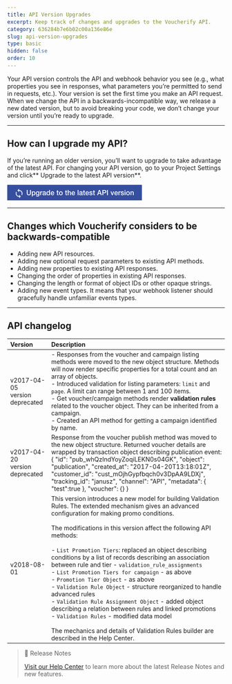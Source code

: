 ```yaml
---
title: API Version Upgrades
excerpt: Keep track of changes and upgrades to the Voucherify API.
category: 636284b7e6b02c00a136e86e
slug: api-version-upgrades
type: basic
hidden: false
order: 10
---
```


Your API version controls the API and webhook behavior you see (e.g., what properties you see in responses, what parameters you’re permitted to send in requests, etc.). Your version is set the first time you make an API request. When we change the API in a backwards-incompatible way, we release a new dated version, but to avoid breaking your code, we don’t change your version until you’re ready to upgrade.

---

## How can I upgrade my API?

If you’re running an older version, you’ll want to upgrade to take advantage of the latest API. For changing your API version, go to your Project Settings and click** Upgrade to the latest API version**.

![Upgrade API](../../assets/img/guides_development_api_version_upgrades_upgrade_1.png "Upgrade API")

---

## Changes which Voucherify considers to be backwards-compatible

- Adding new API resources.
- Adding new optional request parameters to existing API methods.
- Adding new properties to existing API responses.
- Changing the order of properties in existing API responses.
- Changing the length or format of object IDs or other opaque strings. 
- Adding new event types. It means that your webhook listener should gracefully handle unfamiliar events types.

---

## API changelog

| Version | Description |
|:---|:---|
| v2017-04-05 <br>version deprecated | - Responses from the voucher and campaign listing methods were moved to the new object structure. Methods will now render specific properties for a total count and an array of objects.<br>- Introduced validation for listing parameters: `limit` and `page`. A limit can range between 1 and 100 items.<br>- Get voucher/campaign methods render **validation rules** related to the voucher object. They can be inherited from a campaign.<br>- Created an API method for getting a campaign identified by name. |
| v2017-04-20 <br>version deprecated | Response from the voucher publish method was moved to the new object structure. Returned voucher details are wrapped by transaction object describing publication event:<br>{ "id": "pub_whQzIndYoyZoqiLEKN0s04GK", "object": "publication", "created_at": "2017-04-20T13:18:01Z", "customer_id": "cust_mOjhGypfbqch0v3DpAA9LDXj", "tracking_id": "janusz", "channel": "API", "metadata": { "test":true }, "voucher": {} } |
| v2018-08-01 | This version introduces a new model for building Validation Rules. The extended mechanism gives an advanced configuration for making promo conditions.<br><br>The modifications in this version affect the following API methods:<br><br>- `List Promotion Tiers`: replaced an object describing conditions by a list of records describing an association between rule and tier - `validation_rule_assignments`<br>- `List Promotion Tiers for campaign` - as above<br>- `Promotion Tier Object` - as above<br>- `Validation Rule Object` - structure reorganized to handle advanced rules<br>- `Validation Rule Assignment Object` - added object describing a relation between rules and linked promotions<br>- `Validation Rules` - modified data model<br><br>The mechanics and details of Validation Rules builder are described in the Help Center. |

> :blue_book: Release Notes
>
> [Visit our Help Center](https://support.voucherify.io/article/23-whats-new-in-voucherify) to learn more about the latest Release Notes and new features.
